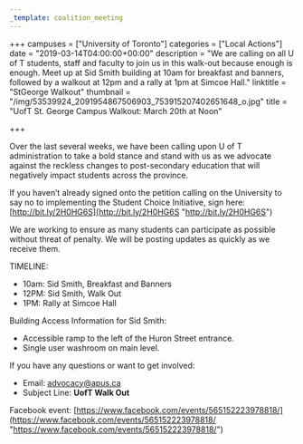 ```yaml
---
_template: coalition_meeting
---
```



+++
campuses = ["University of Toronto"]
categories = ["Local Actions"]
date = "2019-03-14T04:00:00+00:00"
description = "We are calling on all U of T students, staff and faculty to join us in this walk-out because enough is enough.  Meet up at Sid Smith building at 10am for breakfast and banners, followed by a walkout at 12pm and a rally at 1pm at Simcoe Hall."
linktitle = "StGeorge Walkout"
thumbnail = "/img/53539924_2091954867506903_753915207402651648_o.jpg"
title = "UofT St. George Campus Walkout: March 20th at Noon"

+++

Over the last several weeks, we have been calling upon U of T administration to take a bold stance and stand with us as we advocate against the reckless changes to post-secondary education that will negatively impact students across the province.

 If you haven’t already signed onto the petition calling on the University to say no to implementing the Student Choice Initiative, sign here: [http://bit.ly/2H0HG6S](http://bit.ly/2H0HG6S "http://bit.ly/2H0HG6S")  
  
We are working to ensure as many students can participate as possible without threat of penalty. We will be posting updates as quickly as we receive them.   
  
TIMELINE:  
- 10am: Sid Smith, Breakfast and Banners  
- 12PM: Sid Smith, Walk Out  
- 1PM: Rally at Simcoe Hall

Building Access Information for Sid Smith:  
- Accessible ramp to the left of the Huron Street entrance.   
- Single user washroom on main level. 

If you have any questions or want to get involved:  
- Email: [advocacy@apus.ca](advocacy@apus.ca) 
- Subject Line: **UofT Walk Out**

Facebook event: [https://www.facebook.com/events/565152223978818/](https://www.facebook.com/events/565152223978818/ "https://www.facebook.com/events/565152223978818/")
